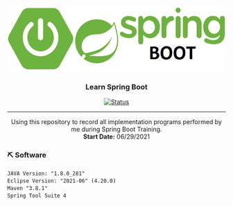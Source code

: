 <p align="center">
  <a href="" rel="noopener">
 <img height=150px src="resources/images/springboot-logo.png" alt="Project logo"></a>
</p>

<h3 align="center">Learn Spring Boot</h3>

<div align="center">

  [![Status](https://img.shields.io/badge/status-active-success.svg)]() 

</div>

---

<p align="center"> Using this repository to record all implementation programs performed by me during Spring Boot Training.
  <br> 
  <b>Start Date:</b> 06/29/2021<br>
</p>

### ⛏️ Software

`JAVA Version: "1.8.0_281" `<br>
`Eclipse Version: "2021-06" (4.20.0)`<br>
`Maven "3.8.1"`<br>
`Spring Tool Suite 4`<br>

